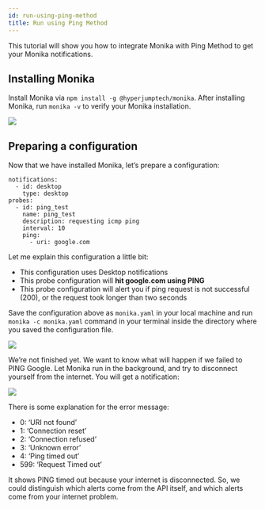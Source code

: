 ```yaml
---
id: run-using-ping-method
title: Run using Ping Method
---
```


This tutorial will show you how to integrate Monika with Ping Method to get your Monika notifications.

## Installing Monika

Install Monika via `npm install -g @hyperjumptech/monika`. After installing Monika, run `monika -v` to verify your Monika installation.

![](https://miro.medium.com/proxy/1*NCa_JT4SdiaDPPdHgIzq2Q.png)

## Preparing a configuration

Now that we have installed Monika, let’s prepare a configuration:

```
notifications:
  - id: desktop
    type: desktop
probes:
  - id: ping_test
    name: ping_test
    description: requesting icmp ping
    interval: 10
    ping:
      - uri: google.com
```

Let me explain this configuration a little bit:

- This configuration uses Desktop notifications
- This probe configuration will **hit google.com using PING**
- This probe configuration will alert you if ping request is not successful (200), or the request took longer than two seconds

Save the configuration above as `monika.yaml` in your local machine and run `monika -c monika.yaml` command in your terminal inside the directory where you saved the configuration file.

![](https://miro.medium.com/max/1400/1*96YDF6fKh9uc1ABw5Z_6Cw.png)

We’re not finished yet. We want to know what will happen if we failed to PING Google. Let Monika run in the background, and try to disconnect yourself from the internet. You will get a notification:

![](https://miro.medium.com/max/1400/1*9-EXof54-ekJfzorw269ew.png)

There is some explanation for the error message:

- 0: ‘URI not found’
- 1: ‘Connection reset’
- 2: ‘Connection refused’
- 3: ‘Unknown error’
- 4: ‘Ping timed out’
- 599: ‘Request Timed out’

It shows PING timed out because your internet is disconnected. So, we could distinguish which alerts come from the API itself, and which alerts come from your internet problem.
